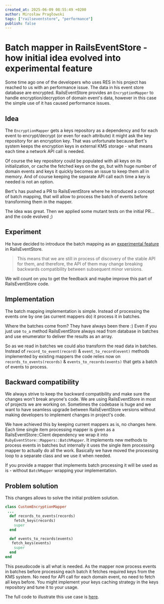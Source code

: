 ```yaml
---
created_at: 2025-06-09 08:55:49 +0200
author: Mirosław Pragłowski
tags: ["railseventstore", "performance"]
publish: false
---
```


# Batch mapper in RailsEventStore - how initial idea evolved into experimental feature

Some time ago one of the developers who uses RES in his project has reached to us with an performance issue. The data in his event store database are encrypted. RailsEventStore provides an `EncryptionMapper` to handle encryption/decryption of domain event's data, however in this case the simple use of it has caused performance issues.

<!-- more -->

## Idea

The `EncryptionMapper` gets a keys repository as a dependency and for each event to encrypt/decrypt (or even for each attribute) it might ask the key repository for an encryption key. That was unfortunate because Bert's system keeps the encryption keys in external KMS storage - what means each time a network API call is needed.

Of course the key repository could be populated with all keys on its initialization, or cache the fetched keys on the go, but with huge number of domain events and keys it quickly becomes an issue to keep them all in memory. And of course keeping the separate API call each time a key is needed is not an option.

Bert's has pushed a PR to RailsEventStore where he introduced a concept of batch mapping, that will allow to process the batch of events before transforming them in the mapper.

The idea was great. Then we applied some mutant tests on the initial PR... and the code evolved ;)

## Experiment

He have decided to introduce the batch mapping as an [experimental feature](https://railseventstore.org/docs/contributing/maintenance_policy/#experimental-features) in RailsEventStore.

> This means that we are still in process of discovery of the stable API for them, and therefore, the API of them may change breaking backwards compatibility between subsequent minor versions.

We will count on you to get the feedback and maybe improve this part of RailsEventStore code.

## Implementation

The batch mapping implementation is simple. Instead of processing the events one by one (as current mappers do) it process it in batches.

Where the batches come from? They have always been there :) Even if you just use `to_a` method RailsEventStore always read from database in batches and use enumerator to deliver the results as an array.

So as we read in batches we could also transform the read data in batches. Instead of `record_to_event(record)` & `event_to_record(event)` methods implemented by existing mappers the code relies now on `records_to_events(records)` & `events_to_records(events)` that gets a batch of events to process.

## Backward compatibility

We always strive to keep the backward compatibility and make sure the changes won't break anyone's code. We are using RailsEventStore in most of projects we are working on. Sometimes the codebase is huge and we want to have seamless upgrade between RailsEventStore versions without making developers to implement changes in project's code.

We have achieved this by keeping current mappers as is, no changes here. Each time single item processing mapper is given as a RailsEventStore::Client dependency we wrap it into `RubyEventStore::Mappers::BatchMapper`. It implements new methods to process events in batches but internally it uses the single item processing mapper to actually do all the work. Basically we have moved the processing loop to a separate class and we use it when needed.

If you provide a mapper that implements batch processing it will be used as is - without `BatchMapper` wrapping your implementation.

## Problem solution

This changes allows to solve the initial problem solution.

```ruby
class CustomEncryptionMapper
 ...
  def records_to_events(records)
    fetch_keys(records)
    super
  end

  def events_to_records(events)
   fetch_keys(events)
    super
  end
end
```

This pseudocode is all what is needed. As the mapper now process events in batches before processing each batch it fetches required keys from the KMS system. No need for API call for each domain event, no need to fetch all keys before. You might implement your keys caching strategy in the keys repository and tune it to your usage.

The full code to illustrate this use case is [here](https://gist.github.com/mpraglowski/a50234a77708b9cb7591f7932c7f95ef).
